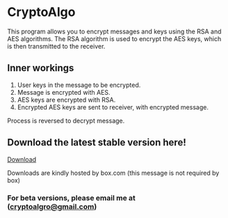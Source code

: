 # CryptoAlgo
This program allows you to encrypt messages and keys using the RSA and AES algorithms. The RSA algorithm is used to encrypt the AES keys, which is then transmitted to the receiver.

## Inner workings
1. User keys in the message to be encrypted.
2. Message is encrypted with AES.
3. AES keys are encrypted with RSA.
4. Encrypted AES keys are sent to receiver, with encrypted message.

Process is reversed to decrypt message.

## Download the latest stable version here!

[Download](https://app.box.com/s/mxm4sc3bqm1rh8nob2ruvr2e9b88hy2e)

Downloads are kindly hosted by box.com (this message is not required by box)

### For beta versions, please email me at (cryptoalgro@gmail.com)

